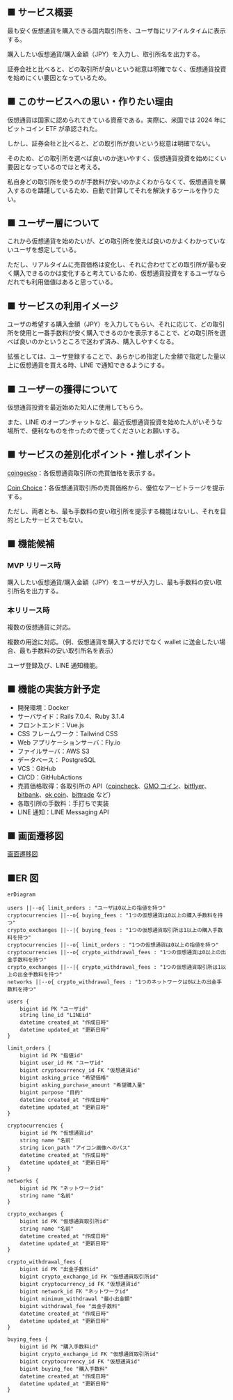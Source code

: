 ## ■ サービス概要

最も安く仮想通貨を購入できる国内取引所を、ユーザ毎にリアイルタイムに表示する。

購入したい仮想通貨/購入金額（JPY）を入力し、取引所名を出力する。

証券会社と比べると、どの取引所が良いという総意は明確でなく、仮想通貨投資を始めにくい要因となっているため。

## ■ このサービスへの思い・作りたい理由

仮想通貨は国家に認められてきている資産である。実際に、米国では 2024 年にビットコイン ETF が承認された。

しかし、証券会社と比べると、どの取引所が良いという総意は明確でない。

そのため、どの取引所を選べば良いのか迷いやすく、仮想通貨投資を始めにくい要因となっているのではと考える。

私自身どの取引所を使うのが手数料が安いのかよくわからなくて、仮想通貨を購入するのを躊躇しているため、自動で計算してそれを解決するツールを作りたい。

## ■ ユーザー層について

これから仮想通貨を始めたいが、どの取引所を使えば良いのかよくわかっていないユーザを想定している。

ただし、リアルタイムに売買価格は変化し、それに合わせてどの取引所が最も安く購入できるのかは変化すると考えているため、仮想通貨投資をするユーザならだれでも利用価値はあると思っている。

## ■ サービスの利用イメージ

ユーザの希望する購入金額（JPY）を入力してもらい、それに応じて、どの取引所を使用と一番手数料が安く購入できるのかを表示することで、どの取引所を選べば良いのかというところで迷わず済み、購入しやすくなる。

拡張としては、ユーザ登録することで、あらかじめ指定した金額で指定した量以上に仮想通貨を買える時、LINE で通知できるようにする。

## ■ ユーザーの獲得について

仮想通貨投資を最近始めた知人に使用してもらう。

また、LINE のオープンチャットなど、最近仮想通貨投資を始めた人がいそうな場所で、便利なものを作ったので使ってくださいとお願いする。

## ■ サービスの差別化ポイント・推しポイント

[coingecko](https://www.coingecko.com/ja/%E3%82%B3%E3%82%A4%E3%83%B3/%E3%83%93%E3%83%83%E3%83%88%E3%82%B3%E3%82%A4%E3%83%B3)：各仮想通貨取引所の売買価格を表示する。

[Coin Choice](https://coinchoice.net/btc_rate/)：各仮想通貨取引所の売買価格から、優位なアービトラージを提示する。

ただし、両者とも、最も手数料の安い取引所を提示する機能はないし、それを目的としたサービスでもない。

## ■ 機能候補

### MVP リリース時

購入したい仮想通貨/購入金額（JPY）をユーザが入力し、最も手数料の安い取引所名を出力する。

### 本リリース時

複数の仮想通貨に対応。

複数の用途に対応。（例、仮想通貨を購入するだけでなく wallet に送金したい場合、最も手数料の安い取引所名を表示）

ユーザ登録及び、LINE 通知機能。

## ■ 機能の実装方針予定

- 開発環境：Docker
- サーバサイド：Rails 7.0.4、Ruby 3.1.4
- フロントエンド：Vue.js
- CSS フレームワーク：Tailwind CSS
- Web アプリケーションサーバ：Fly.io
- ファイルサーバ：AWS S3
- データベース： PostgreSQL
- VCS：GitHub
- CI/CD：GitHubActions
- 売買価格取得：各取引所の API（[coincheck](https://coincheck.com/ja/documents/exchange/api#libraries)、[GMO コイン](https://coin.z.com/jp/corp/product/info/api/)、[bitflyer](https://bitflyer.com/ja-jp/api)、[bitbank](https://support.bitbank.cc/hc/ja/articles/360019410033-API%E3%81%AB%E3%81%A4%E3%81%84%E3%81%A6)、[ok coin](https://dev.okcoin.jp/en/#README)、[bittrade](https://api-doc.bittrade.co.jp/#api) など）
- 各取引所の手数料：手打ちで実装
- LINE 通知：LINE Messaging API

## ■ 画面遷移図

[画面遷移図](https://www.figma.com/design/yuvu9yFSfaiGoYHuGt70Y9/crypto-exchange?t=v3tWbidK2LiGjN67-1)

## ■ER 図

```mermaid
erDiagram

users ||--o{ limit_orders : "ユーザは0以上の指値を持つ"
cryptocurrencies ||--o{ buying_fees : "1つの仮想通貨は0以上の購入手数料を持つ"
crypto_exchanges ||--|{ buying_fees : "1つの仮想通貨取引所は1以上の購入手数料を持つ"
cryptocurrencies ||--o{ limit_orders : "1つの仮想通貨は0以上の指値を持つ"
cryptocurrencies ||--o{ crypto_withdrawal_fees : "1つの仮想通貨は0以上の出金手数料を持つ"
crypto_exchanges ||--|{ crypto_withdrawal_fees : "1つの仮想通貨取引所は1以上の出金手数料を持つ"
networks ||--o{ crypto_withdrawal_fees : "1つのネットワークは0以上の出金手数料を持つ"

users {
    bigint id PK "ユーザid"
    string line_id "LINEid"
    datetime created_at "作成日時"
    datetime updated_at "更新日時"
}

limit_orders {
    bigint id PK "指値id"
    bigint user_id FK "ユーザid"
    bigint cryptocurrency_id FK "仮想通貨id"
    bigint asking_price "希望価格"
    bigint asking_purchase_amount "希望購入量"
    bigint purpose "目的"
    datetime created_at "作成日時"
    datetime updated_at "更新日時"
}

cryptocurrencies {
    bigint id PK "仮想通貨id"
    string name "名前"
    string icon_path "アイコン画像へのパス"
    datetime created_at "作成日時"
    datetime updated_at "更新日時"
}

networks {
    bigint id PK "ネットワークid"
    string name "名前"
}

crypto_exchanges {
    bigint id PK "仮想通貨取引所id"
    string name "名前"
    datetime created_at "作成日時"
    datetime updated_at "更新日時"
}

crypto_withdrawal_fees {
    bigint id PK "出金手数料id"
    bigint crypto_exchange_id FK "仮想通貨取引所id"
    bigint cryptocurrency_id FK "仮想通貨id"
    bigint network_id FK "ネットワークid"
    bigint minimum_withdrawal "最小出金額"
    bigint withdrawal_fee "出金手数料"
    datetime created_at "作成日時"
    datetime updated_at "更新日時"
}

buying_fees {
    bigint id PK "購入手数料id"
    bigint crypto_exchange_id FK "仮想通貨取引所id"
    bigint cryptocurrency_id FK "仮想通貨id"
    bigint buying_fee "購入手数料"
    datetime created_at "作成日時"
    datetime updated_at "更新日時"
}

```
